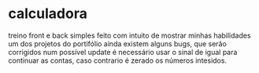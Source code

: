 # calculadora
treino front e back simples
feito com intuito de mostrar minhas habilidades
um dos projetos do portifólio
ainda existem alguns bugs, que serão corrigidos num possível update
é necessário usar o sinal de igual para continuar as contas, caso contrario é zerado os números intesidos.
